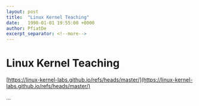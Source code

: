 ```yaml
---
layout: post
title:  "Linux Kernel Teaching"
date:   1990-01-01 19:55:00 +0000
author: PfiatDe
excerpt_separator: <!--more-->
---
```


# Linux Kernel Teaching
[https://linux-kernel-labs.github.io/refs/heads/master/](https://linux-kernel-labs.github.io/refs/heads/master/)

...
<!--more-->
